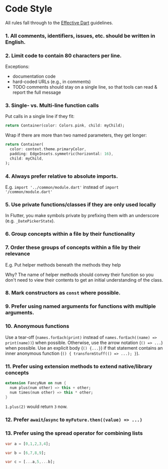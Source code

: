 # Code Style

All rules fall through to the [Effective Dart](https://dart.dev/guides/language/effective-dart) guidelines.

### 1. All comments, identifiers, issues, etc. should be written in English.

### 2. Limit code to contain 80 characters per line.

Exceptions:

- documentation code
- hard-coded URLs (e.g., in comments)
- TODO comments should stay on a single line, so that tools can read & report the full message

### 3. Single- vs. Multi-line function calls

Put calls in a single line if they fit:

```dart
return Container(color: Colors.pink, child: myChild);
```

Wrap if there are more than two named parameters, they get longer:

```dart
return Container(
  color: context.theme.primaryColor,
  padding: EdgeInsets.symmetric(horizontal: 16),
  child: myChild,
);
```

### 4. Always prefer relative to absolute imports.

E.g. `import '../common/module.dart'` instead of `import '/common/module.dart'`

### 5. Use private functions/classes if they are only used locally

In Flutter, you make symbols private by prefixing them with an underscore (e.g. `_DatePickerState`).

### 6. Group concepts within a file by their functionality

### 7. Order these groups of concepts within a file by their relevance

E.g. Put helper methods beneath the methods they help

Why? The name of helper methods should convey their function so you don't need to view their contents to get an initial understanding of the class.

### 8. Mark constructors as `const` where possible.

### 9. Prefer using named arguments for functions with multiple arguments.

### 10. Anonymous functions

Use a tear-off (`names.forEach(print)` instead of `names.forEach((name) => print(name))`) when possible. Otherwise, use the arrow notation (`() => ...`) when possible. Use an explicit body (`() {...}`) if that statement contains an inner anonymous function (`() { transformStuff(() => ...); }`).

### 11. Prefer using extension methods to extend native/library concepts

```dart
extension FancyNum on num {
  num plus(num other) => this + other;
  num times(num other) => this * other;
}
```

`1.plus(2)` would return `3` now.

### 12. Prefer `await`/`async` to `myFuture.then((value) => ...)`

### 13. Prefer using the spread operator for combining lists

```dart
var a = [0,1,2,3,4];

var b = [6,7,8,9];

var c = [...a,5,...b];
```
